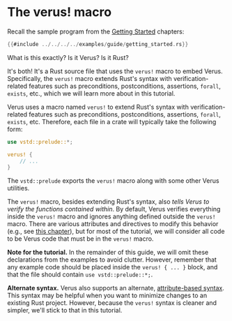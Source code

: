 # The verus! macro

Recall the sample program from the [Getting Started](./getting_started.md) chapters:

```rust
{{#include ../../../../examples/guide/getting_started.rs}}
```

What is this exactly? Is it Verus? Is it Rust?

It's both! It's a Rust source file that uses the `verus!` macro to embed Verus.
Specifically, the `verus!` macro extends Rust's syntax with verification-related features
such as preconditions, postconditions, assertions, `forall`, `exists`, etc.,
which we will learn more about in this tutorial.


Verus uses a macro named `verus!` to extend Rust's syntax with verification-related features
such as preconditions, postconditions, assertions, `forall`, `exists`, etc.
Therefore, each file in a crate will typically take the following form:

```rust
use vstd::prelude::*;

verus! {
    // ...
}
```

The `vstd::prelude` exports the `verus!` macro along with some other Verus utilities.

The `verus!` macro, besides extending Rust's syntax, also 
_tells Verus to verify the functions contained within_.
By default, Verus verifies everything inside the `verus!` macro and ignores anything
defined outside the `verus!` macro. There are various attributes and directives to modify
this behavior (e.g., see [this chapter](./interacting-with-unverified-code.md)), but for
most of the tutorial, we will consider all code to be Verus code that must be in the
`verus!` macro.

**Note for the tutorial.**
In the remainder of this guide, we will omit these declarations from the examples to avoid clutter.
However, remember that any example code should be placed inside the `verus! { ... }` block,
and that the file should contain `use vstd::prelude::*;`.

**Alternate syntax.**
Verus also supports an alternate, [attribute-based syntax](exec_attr.md).
This syntax may be helpful when you want to minimize changes to an existing Rust project.
However, because the `verus!` syntax is cleaner and simpler, we'll stick to that in this
tutorial.
